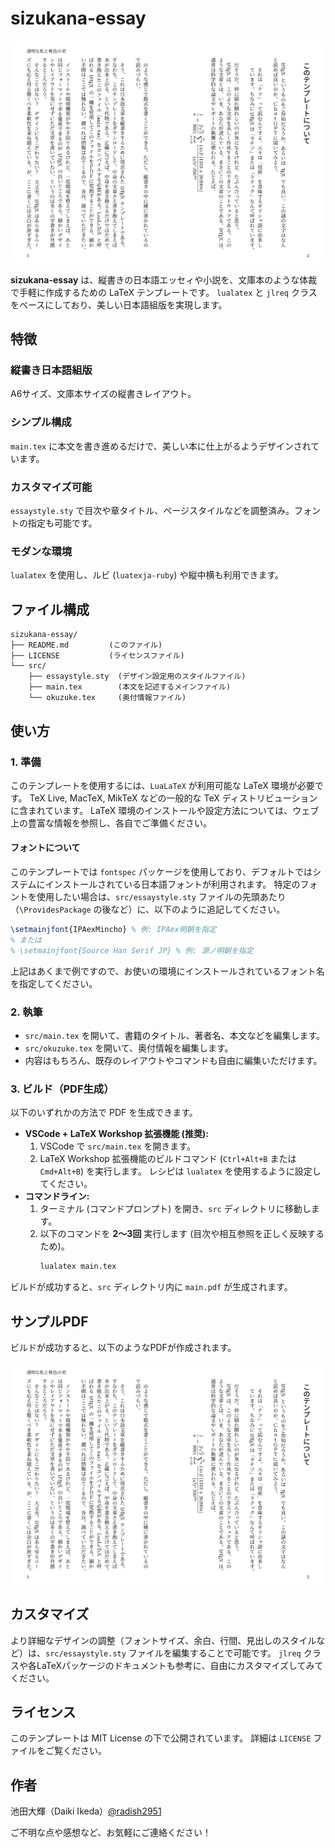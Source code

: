 # sizukana-essay

![preview.jpg](preview.jpg)

**sizukana-essay** は、縦書きの日本語エッセィや小説を、文庫本のような体裁で手軽に作成するための LaTeX テンプレートです。
`lualatex` と `jlreq` クラスをベースにしており、美しい日本語組版を実現します。

## 特徴

### 縦書き日本語組版
A6サイズ、文庫本サイズの縦書きレイアウト。

### シンプル構成
`main.tex` に本文を書き進めるだけで、美しい本に仕上がるようデザインされています。

### カスタマイズ可能
`essaystyle.sty` で目次や章タイトル、ページスタイルなどを調整済み。フォントの指定も可能です。
### モダンな環境
`lualatex` を使用し、ルビ (`luatexja-ruby`) や縦中横も利用できます。

## ファイル構成
```
sizukana-essay/
├── README.md         (このファイル)
├── LICENSE           (ライセンスファイル)
└── src/
    ├── essaystyle.sty  (デザイン設定用のスタイルファイル)
    ├── main.tex        (本文を記述するメインファイル)
    └── okuzuke.tex     (奥付情報ファイル)
```

## 使い方

### 1. 準備
このテンプレートを使用するには、`LuaLaTeX` が利用可能な LaTeX 環境が必要です。
TeX Live, MacTeX, MikTeX などの一般的な TeX ディストリビューションに含まれています。
LaTeX 環境のインストールや設定方法については、ウェブ上の豊富な情報を参照し、各自でご準備ください。

#### フォントについて
このテンプレートでは `fontspec` パッケージを使用しており、デフォルトではシステムにインストールされている日本語フォントが利用されます。
特定のフォントを使用したい場合は、`src/essaystyle.sty` ファイルの先頭あたり（`\ProvidesPackage` の後など）に、以下のように追記してください。

```latex
\setmainjfont{IPAexMincho} % 例: IPAex明朝を指定
% または
% \setmainjfont{Source Han Serif JP} % 例: 源ノ明朝を指定
```
上記はあくまで例ですので、お使いの環境にインストールされているフォント名を指定してください。

### 2. 執筆
-   `src/main.tex` を開いて、書籍のタイトル、著者名、本文などを編集します。
-   `src/okuzuke.tex` を開いて、奥付情報を編集します。
-   内容はもちろん、既存のレイアウトやコマンドも自由に編集いただけます。

### 3. ビルド（PDF生成）
以下のいずれかの方法で PDF を生成できます。

-   **VSCode + LaTeX Workshop 拡張機能 (推奨):**
    1.  VSCode で `src/main.tex` を開きます。
    2.  LaTeX Workshop 拡張機能のビルドコマンド (`Ctrl+Alt+B` または `Cmd+Alt+B`) を実行します。
        レシピは `lualatex` を使用するように設定してください。
-   **コマンドライン:**
    1.  ターミナル (コマンドプロンプト) を開き、`src` ディレクトリに移動します。
    2.  以下のコマンドを **2〜3回** 実行します (目次や相互参照を正しく反映するため)。
        ```bash
        lualatex main.tex
        ```

ビルドが成功すると、`src` ディレクトリ内に `main.pdf` が生成されます。

## サンプルPDF
ビルドが成功すると、以下のようなPDFが作成されます。

![preview.jpg](preview.jpg)

## カスタマイズ
より詳細なデザインの調整（フォントサイズ、余白、行間、見出しのスタイルなど）は、`src/essaystyle.sty` ファイルを編集することで可能です。
`jlreq` クラスや各LaTeXパッケージのドキュメントも参考に、自由にカスタマイズしてみてください。

## ライセンス
このテンプレートは MIT License の下で公開されています。
詳細は `LICENSE` ファイルをご覧ください。

## 作者
池田大輝（Daiki Ikeda）[@radish2951](https://twitter.com/radish2951)

ご不明な点や感想など、お気軽にご連絡ください！
